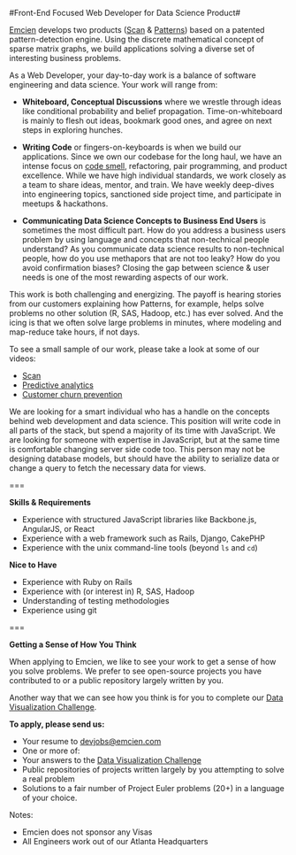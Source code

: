 #Front-End Focused Web Developer for Data Science Product#

[Emcien](http://emcien.com) develops two products ([Scan](http://emcien.com/scan/) & [Patterns](http://emcien.com/patterns/)) based on a patented pattern-detection engine. Using the discrete mathematical concept of sparse matrix graphs, we build applications solving a diverse set of interesting business problems.

As a Web Developer, your day-to-day work is a balance of software engineering and data science. Your work will range from:

  * **Whiteboard, Conceptual Discussions** where we wrestle through ideas like conditional probability and belief propagation. Time-on-whiteboard is mainly to flesh out ideas, bookmark good ones, and agree on next steps in exploring hunches.
  
  * **Writing Code** or fingers-on-keyboards is when we build our applications. Since we own our codebase for the long haul, we have an intense focus on [code smell](http://en.wikipedia.org/wiki/Code_smell), refactoring, pair programming, and product excellence. While we have high individual standards, we work closely as a team to share ideas, mentor, and train. We have weekly deep-dives into engineering topics, sanctioned side project time, and participate in meetups & hackathons. 
  
  * **Communicating Data Science Concepts to Business End Users** is sometimes the most difficult part. How do you address a business users problem by using language and concepts that non-technical people understand? As you communicate data science results to non-technical people, how do you use methapors that are not too leaky? How do you avoid confirmation biases? Closing the gap between science & user needs is one of the most rewarding aspects of our work. 

This work is both challenging and energizing. The payoff is hearing stories from our customers explaining how Patterns, for example, helps solve problems no other solution (R, SAS, Hadoop, etc.) has ever solved. And the icing is that we often solve large problems in minutes, where modeling and map-reduce take hours, if not days.

To see a small sample of our work, please take a look at some of our videos:
* [Scan](https://www.youtube.com/watch?v=U8r6I3wVgYs)
* [Predictive analytics](https://www.youtube.com/watch?v=7kI9LEHMFbU)
* [Customer churn prevention](https://www.youtube.com/watch?v=NywaC0EBAh8)

We are looking for a smart individual who has a handle on the concepts behind web development and data science. This position will write code in all parts of the stack, but spend a majority of its time with JavaScript. We are looking for someone with expertise in JavaScript, but at the same time is comfortable changing server side code too. This person may not be designing database models, but should have the ability to serialize data or change a query to fetch the necessary data for views.

===

**Skills & Requirements**
  * Experience with structured JavaScript libraries like Backbone.js, AngularJS, or React
  * Experience with a web framework such as Rails, Django, CakePHP
  * Experience with the unix command-line tools (beyond `ls` and `cd`)

**Nice to Have**
  * Experience with Ruby on Rails
  * Experience with (or interest in) R, SAS, Hadoop
  * Understanding of testing methodologies
  * Experience using git

===

**Getting a Sense of How You Think**

When applying to Emcien, we like to see your work to get a sense of how you solve problems. We prefer to see open-source projects you have contributed to or a public repository largely written by you.

Another way that we can see how you think is for you to complete our [Data Visualization Challenge](https://github.com/emcien/jobs/blob/master/Data-Visualization-Challenge.md).

**To apply, please send us:**
  * Your resume to devjobs@emcien.com
  * One or more of:
   * Your answers to the [Data Visualization Challenge](https://github.com/emcien/jobs/blob/master/Data-Visualization-Challenge.md)
   * Public repositories of projects written largely by you attempting to solve a real problem
   * Solutions to a fair number of Project Euler problems (20+) in a language of your choice.

Notes:
  * Emcien does not sponsor any Visas
  * All Engineers work out of our Atlanta Headquarters
